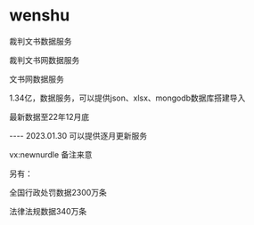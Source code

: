 # wenshu
裁判文书数据服务

裁判文书网数据服务

文书网数据服务

1.34亿，数据服务，可以提供json、xlsx、mongodb数据库搭建导入

最新数据至22年12月底

---- 2023.01.30 可以提供逐月更新服务

vx:newnurdle 备注来意

另有：

全国行政处罚数据2300万条

法律法规数据340万条
